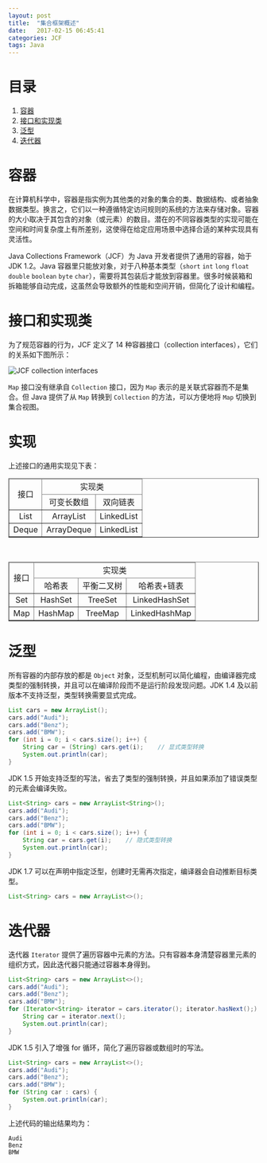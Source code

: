 ```yaml
---
layout: post
title:  "集合框架概述"
date:   2017-02-15 06:45:41
categories: JCF
tags: Java
---
```


# 目录
1. [容器](#1)
2. [接口和实现类](#2)
3. [泛型](#3)
4. [迭代器](#4)

<h1 id="1">容器</h1>

在计算机科学中，容器是指实例为其他类的对象的集合的类、数据结构、或者抽象数据类型。换言之，它们以一种遵循特定访问规则的系统的方法来存储对象。容器的大小取决于其包含的对象（或元素）的数目。潜在的不同容器类型的实现可能在空间和时间复杂度上有所差别，这使得在给定应用场景中选择合适的某种实现具有灵活性。

Java Collections Framework（JCF）为 Java 开发者提供了通用的容器，始于 JDK 1.2。Java 容器里只能放对象，对于八种基本类型（`short` `int` `long` `float` `double` `boolean` `byte` `char`），需要将其包装后才能放到容器里。很多时候装箱和拆箱能够自动完成，这虽然会导致额外的性能和空间开销，但简化了设计和编程。

<h1 id="2">接口和实现类</h1>

为了规范容器的行为，JCF 定义了 14 种容器接口（collection interfaces），它们的关系如下图所示：

![JCF collection interfaces](https://s25.postimg.org/71cupf81b/JCF01.png)

`Map` 接口没有继承自 `Collection` 接口，因为 `Map` 表示的是关联式容器而不是集合。但 Java 提供了从 `Map` 转换到 `Collection` 的方法，可以方便地将 `Map` 切换到集合视图。

<h1 id="3">实现</h1>

上述接口的通用实现见下表：


<table border="1" width="100%">
<thead>
<tr align="center">
<td rowspan="2">接口</td><td colspan="2">实现类</td>
</tr>
<tr align="center">
<td>可变长数组</td>
<td>双向链表</td>
</tr>
</thead>
<tbody>
<tr align="center">
<td>List</td>
<td>ArrayList</td>
<td>LinkedList</td>
</tr>
<tr align="center">
<td>Deque</td>
<td>ArrayDeque</td>
<td>LinkedList</td>
</tr>
</tbody>
</table>

<br/>

<table border="1" width="100%">
<thead>
<tr align="center">
<td rowspan="2">接口</td><td colspan="3">实现类</td>
</tr>
<tr align="center">
<td>哈希表</td>
<td>平衡二叉树</td>
<td>哈希表+链表</td>
</tr>
</thead>
<tbody>
<tr align="center">
<td>Set</td>
<td>HashSet</td>
<td>TreeSet</td>
<td>LinkedHashSet</td>
</tr>
<tr align="center">
<td>Map</td>
<td>HashMap</td>
<td>TreeMap</td>
<td>LinkedHashMap</td>
</tr>
</tbody>
</table>

<h1 id="3">泛型</h1>

所有容器的内部存放的都是 `Object` 对象，泛型机制可以简化编程，由编译器完成类型的强制转换，并且可以在编译阶段而不是运行阶段发现问题。JDK 1.4 及以前版本不支持泛型，类型转换需要显式完成。

```java
List cars = new ArrayList();
cars.add("Audi");
cars.add("Benz");
cars.add("BMW");
for (int i = 0; i < cars.size(); i++) {
    String car = (String) cars.get(i);    // 显式类型转换
    System.out.println(car);
}
```

JDK 1.5 开始支持泛型的写法，省去了类型的强制转换，并且如果添加了错误类型的元素会编译失败。

```java
List<String> cars = new ArrayList<String>();
cars.add("Audi");
cars.add("Benz");
cars.add("BMW");
for (int i = 0; i < cars.size(); i++) {
    String car = cars.get(i);    // 隐式类型转换
    System.out.println(car);
}
```

JDK 1.7 可以在声明中指定泛型，创建时无需再次指定，编译器会自动推断目标类型。

```java
List<String> cars = new ArrayList<>();
```

<h1 id="4">迭代器</h1>

迭代器 `Iterator` 提供了遍历容器中元素的方法。只有容器本身清楚容器里元素的组织方式，因此迭代器只能通过容器本身得到。

```java
List<String> cars = new ArrayList<>();
cars.add("Audi");
cars.add("Benz");
cars.add("BMW");
for (Iterator<String> iterator = cars.iterator(); iterator.hasNext();) {
    String car = iterator.next();
    System.out.println(car);
}
```

JDK 1.5 引入了增强 for 循环，简化了遍历容器或数组时的写法。

```java
List<String> cars = new ArrayList<>();
cars.add("Audi");
cars.add("Benz");
cars.add("BMW");
for (String car : cars) {
    System.out.println(car);
}
```

上述代码的输出结果均为：

```
Audi
Benz
BMW
```